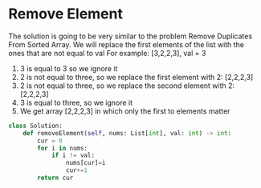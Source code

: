 # Remove Element
The solution is going to be very similar to the problem Remove Duplicates From Sorted Array. We will replace the first elements of the list with the ones that are not equal to val
For example: [3,2,2,3], val = 3
1. 3 is equal to 3 so we ignore it
2. 2 is not equal to three, so we replace the first element with 2: [2,2,2,3]
3. 2 is not equal to three, so we replace the second element with 2: [2,2,2,3]
4. 3 is equal to three, so we ignore it
5. We get array [2,2,2,3] in which only the first to elements matter
```python
class Solution:
    def removeElement(self, nums: List[int], val: int) -> int:
        cur = 0
        for i in nums:
            if i != val:
                nums[cur]=i
                cur+=1
        return cur
```
